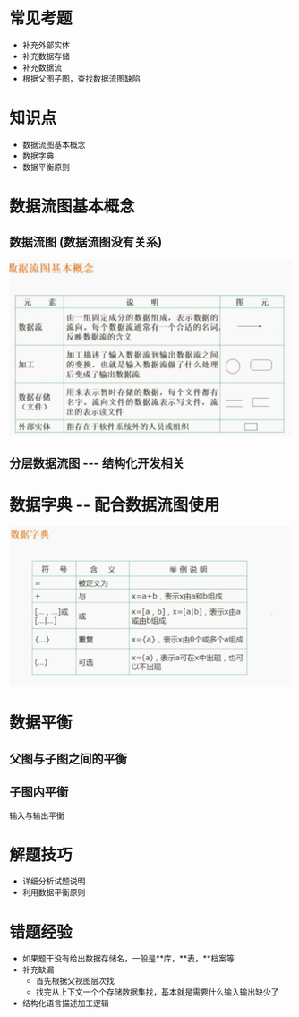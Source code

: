 # 常见考题
- 补充外部实体
- 补充数据存储
- 补充数据流
- 根据父图子图，查找数据流图缺陷

# 知识点

- 数据流图基本概念
- 数据字典
- 数据平衡原则


# 数据流图基本概念

## 数据流图 (数据流图没有关系)
![](/数据流图(DFD)/img/数据流图基本概念.jpg)

## 分层数据流图  --- 结构化开发相关


# 数据字典  -- 配合数据流图使用
![](/数据流图(DFD)/img/数据字典.jpg)


# 数据平衡

## 父图与子图之间的平衡


## 子图内平衡
输入与输出平衡

# 解题技巧

- 详细分析试题说明
- 利用数据平衡原则

# 错题经验
- 如果题干没有给出数据存储名，一般是**库，**表，**档案等
- 补充缺漏
  - 首先根据父视图层次找
  - 找完从上下文一个个存储数据集找，基本就是需要什么输入输出缺少了
- 结构化语言描述加工逻辑